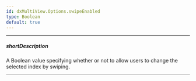 ```yaml
---
id: dxMultiView.Options.swipeEnabled
type: Boolean
default: true
---
```

---
##### shortDescription
A Boolean value specifying whether or not to allow users to change the selected index by swiping.

---
